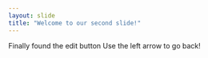 ```yaml
---
layout: slide
title: "Welcome to our second slide!"
---
```

Finally found the edit button
Use the left arrow to go back!
